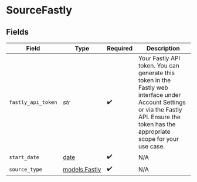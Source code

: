 # SourceFastly


## Fields

| Field                                                                                                                                                                                      | Type                                                                                                                                                                                       | Required                                                                                                                                                                                   | Description                                                                                                                                                                                |
| ------------------------------------------------------------------------------------------------------------------------------------------------------------------------------------------ | ------------------------------------------------------------------------------------------------------------------------------------------------------------------------------------------ | ------------------------------------------------------------------------------------------------------------------------------------------------------------------------------------------ | ------------------------------------------------------------------------------------------------------------------------------------------------------------------------------------------ |
| `fastly_api_token`                                                                                                                                                                         | *str*                                                                                                                                                                                      | :heavy_check_mark:                                                                                                                                                                         | Your Fastly API token. You can generate this token in the Fastly web interface under Account Settings or via the Fastly API. Ensure the token has the appropriate scope for your use case. |
| `start_date`                                                                                                                                                                               | [date](https://docs.python.org/3/library/datetime.html#date-objects)                                                                                                                       | :heavy_check_mark:                                                                                                                                                                         | N/A                                                                                                                                                                                        |
| `source_type`                                                                                                                                                                              | [models.Fastly](../models/fastly.md)                                                                                                                                                       | :heavy_check_mark:                                                                                                                                                                         | N/A                                                                                                                                                                                        |